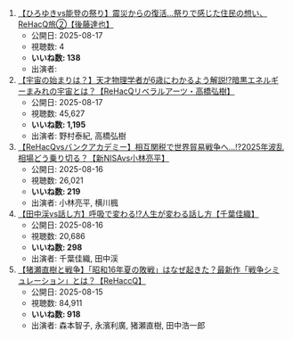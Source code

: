 1.  [【ひろゆきvs能登の祭り】震災からの復活...祭りで感じた住民の想い、ReHacQ旅②【後藤達也】](https://www.youtube.com/watch?v=CIU2JkEx1_k)
    -   公開日: 2025-08-17
    -   視聴数: 4
    -   **いいね数: 138**
    -   出演者:
2.  [【宇宙の始まりは？】天才物理学者が6歳にわかるよう解説!?暗黒エネルギーまみれの宇宙とは？【ReHacQリベラルアーツ・高橋弘樹】](https://www.youtube.com/watch?v=jT72hUv9GgE)
    -   公開日: 2025-08-17
    -   視聴数: 45,627
    -   **いいね数: 1,195**
    -   出演者: 野村泰紀, 高橋弘樹
3.  [【ReHacQvsバンクアカデミー】相互関税で世界貿易戦争へ...!?2025年波乱相場どう乗り切る？【新NISAvs小林亮平】](https://www.youtube.com/watch?v=8cTJabLTw-4)
    -   公開日: 2025-08-16
    -   視聴数: 26,021
    -   **いいね数: 219**
    -   出演者: 小林亮平, 横川楓
4.  [【田中渓vs話し方】呼吸で変わる!?人生が変わる話し方【千葉佳織】](https://www.youtube.com/watch?v=LOmtZ1GhITY)
    -   公開日: 2025-08-16
    -   視聴数: 20,686
    -   **いいね数: 298**
    -   出演者: 千葉佳織, 田中渓
5.  [【猪瀬直樹と戦争】「昭和16年夏の敗戦」はなぜ起きた？最新作「戦争シミュレーション」とは？【ReHaccQ】](https://www.youtube.com/watch?v=uUoafyaAiw8)
    -   公開日: 2025-08-15
    -   視聴数: 84,911
    -   **いいね数: 918**
    -   出演者: 森本智子, 永濱利廣, 猪瀬直樹, 田中浩一郎
